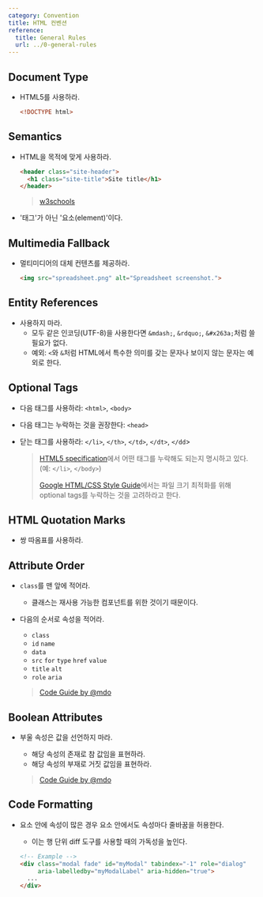 ```yaml
---
category: Convention
title: HTML 컨벤션
reference:
  title: General Rules
  url: ../0-general-rules
---
```



## Document Type
* HTML5를 사용하라.

  ```html
  <!DOCTYPE html>
  ```


## Semantics
* HTML을 목적에 맞게 사용하라.

  ```html
  <header class="site-header">
    <h1 class="site-title">Site title</h1>
  </header>
  ```

  > [w3schools](http://www.w3schools.com/html/html5_semantic_elements.asp)

* '태그'가 아닌 '요소(element)'이다.


## Multimedia Fallback
* 멀티미디어의 대체 컨텐츠를 제공하라.

  ```html
  <img src="spreadsheet.png" alt="Spreadsheet screenshot.">
  ```


## Entity References
* 사용하지 마라.
  - 모두 같은 인코딩(UTF-8)을 사용한다면 `&mdash;`, `&rdquo;`, `&#x263a;`처럼 쓸 필요가 없다.
  - 예외: `<`와 `&`처럼 HTML에서 특수한 의미를 갖는 문자나 보이지 않는 문자는 예외로 한다.


## Optional Tags
* 다음 태그를 사용하라: `<html>`, `<body>`
* 다음 태그는 누락하는 것을 권장한다: `<head>`
* 닫는 태그를 사용하라: `</li>`, `</th>`, `</td>`, `</dt>`, `</dd`>

  > [HTML5 specification](https://whatwg.org/specs/web-apps/current-work/multipage/syntax.html#syntax-tag-omission)에서 어떤 태그를 누락해도 되는지 명시하고 있다. (예: `</li>`, `</body>`)
  >
  > [Google HTML/CSS Style Guide](https://google.github.io/styleguide/htmlcssguide.xml?showone=Optional_Tags#Optional_Tags)에서는 파일 크기 최적화를 위해 optional tags를 누락하는 것을 고려하라고 한다.


## HTML Quotation Marks
* 쌍 따옴표를 사용하라.


## Attribute Order
* `class`를 맨 앞에 적어라.
  - 클래스는 재사용 가능한 컴포넌트를 위한 것이기 때문이다.
* 다음의 순서로 속성을 적어라.
  - `class`
  - `id` `name`
  - `data`
  - `src` `for` `type` `href` `value`
  - `title` `alt`
  - `role` `aria`

  > [Code Guide by @mdo](http://codeguide.co/#html-attribute-order)


## Boolean Attributes
* 부울 속성은 값을 선언하지 마라.
  - 해당 속성의 존재로 참 값임을 표현하라.
  - 해당 속성의 부재로 거짓 값임을 표현하라.

  > [Code Guide by @mdo](http://codeguide.co/#html-boolean-attributes)


## Code Formatting
* 요소 안에 속성이 많은 경우 요소 안에서도 속성마다 줄바꿈을 허용한다.
  - 이는 행 단위 diff 도구를 사용할 때의 가독성을 높인다.

  ```html
  <!-- Example -->
  <div class="modal fade" id="myModal" tabindex="-1" role="dialog"
       aria-labelledby="myModalLabel" aria-hidden="true">
    ...
  </div>
  ```
